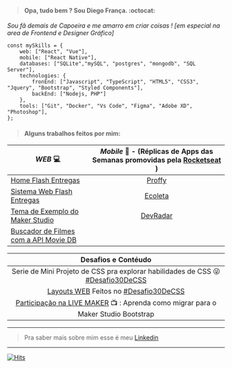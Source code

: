 > #### Opa, tudo bem ? Sou Diego França. :octocat:

*Sou fã demais de Capoeira e me amarro em criar coisas ! [em especial na area de Frontend e Designer Gráfico]*

```
const mySkills = {
    web: ["React", "Vue"],
    mobile: ["React Native"],
    databases: ["SQLite","mySQL", "postgres", "mongodb", "SQL Server"],
    technologies: {
        fronEnd: ["Javascript", "TypeScript", "HTML5", "CSS3", "Jquery", "Bootstrap", "Styled Components"],
        backEnd: ["Nodejs, PHP"]
    },
    tools: ["Git", "Docker", "Vs Code", "Figma", "Adobe XD", "Photoshop"],
};

```
> #### Alguns trabalhos feitos por mim:

|*WEB*  :computer: | *Mobile* :calling: - (Réplicas de Apps das Semanas promovidas pela [Rocketseat](https://rocketseat.com.br/) )|
| ---------------- |:-----------------:|
| [Home Flash Entregas](https://www.flashentregas.com.br/) | [Proffy](https://youtu.be/OgZzTEvcQ2k) |
| [Sistema Web Flash Entregas](https://appweb.flashentregas.com.br/login) | [Ecoleta](https://youtu.be/pAZP_almlO0) |
| [Tema de Exemplo do Maker Studio](https://hotelaria.softwell.com.br/hotelariaboot/open.do?sys=HOT) | [DevRadar](https://youtu.be/aIn4unl43dc) |
| [Buscador de Filmes com a API Movie DB](https://pwa-app-host.firebaseapp.com/) |

| Desafios e Contéudo |
|:-----------------:|
| Serie de Mini Projeto de CSS pra explorar habilidades de CSS :stuck_out_tongue_winking_eye: [#Desafio30DeCSS](https://codepen.io/collection/nYkBQN)|
|[Layouts WEB](https://codesandbox.io/dashboard/all/Layouts%20WEB?workspace=e3038601-3eb0-4d7c-ad88-04c24fa7de5b) Feitos no [#Desafio30DeCSS](https://codepen.io/collection/nYkBQN)|
| [Participação na LIVE MAKER](https://youtu.be/3qJZ5zEjx6U?t=1221) :tv: : Aprenda como migrar para o Maker Studio Bootstrap |

***
> Pra saber mais sobre mim esse é meu [Linkedin](https://www.linkedin.com/in/diego-fran%C3%A7a-aa66ba78/)
***
<!-- Github Stats
![Diego Status](https://github-readme-stats.vercel.app/api?username=diegofranca92&show_icons=true)
-->

[![Hits](https://hits.seeyoufarm.com/api/count/incr/badge.svg?url=https%3A%2F%2Fgithub.com%2Fdiegofranca92&count_bg=%23E7A309&title_bg=%23555555&icon=&icon_color=%23E7E7E7&title=Visitas&edge_flat=false)](https://hits.seeyoufarm.com)

